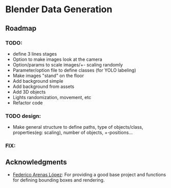 # Blender Data Generation

## Roadmap
### TODO:
* define 3 lines stages
* Option to make images look at the camera
* Option/params to scale images/+- scaling randomly
* Parameter/option file to define classes (for YOLO labeling)
* Make images "stand" on the floor
* Add background simple
* Add background from assets
* Add 3D objects
* Lights randomization, movement, etc
* Refactor code

### TODO design:
* Make general structure to define paths, type of objects/class, properties(eg: scaling), number of objects, +-positions...

### FIX:

## Acknowledgments
* [Federico Arenas López](https://github.com/federicoarenasl/Data-Generation-with-Blender): For providing a good base project and functions for defining bounding boxes and rendering.
